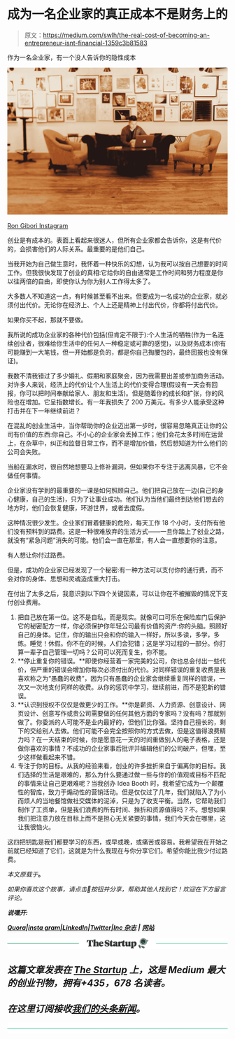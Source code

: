 # 成为一名企业家的真正成本不是财务上的

> 原文：<https://medium.com/swlh/the-real-cost-of-becoming-an-entrepreneur-isnt-financial-1359c3b81583>

作为一名企业家，有一个没人告诉你的隐性成本

![](img/1b077cb9e1b2fac8183d768024704516.png)

[Ron Gibori Instagram](https://www.instagram.com/rgibori/)

创业是有成本的。表面上看起来很迷人，但所有企业家都会告诉你，这是有代价的，会损害他们的人际关系。最重要的是他们自己。

当我开始为自己做生意时，我怀着一种快乐的幻想，认为我可以按自己想要的时间工作。但我很快发现了创业的真相:它给你的自由通常是工作时间和努力程度是你以往两倍的自由，即使你认为你为别人工作得太多了。

大多数人不知道这一点，有时候甚至看不出来。但要成为一名成功的企业家，就必须付出代价。无论你在经济上、个人上还是精神上付出代价，你都将付出代价。

如果你买不起，那就不要做。

我所说的成功企业家的各种代价包括(但肯定不限于):个人生活的牺牲(作为一名连续创业者，很难给你生活中的任何人一种稳定或可靠的感觉)，以及财务成本(你有可能赚到一大笔钱，但一开始都是负的，都是你自己掏腰包的，最终回报也没有保证)。

我数不清我错过了多少婚礼、假期和家庭聚会，因为我需要出差或参加商务活动。对许多人来说，经济上的代价让个人生活上的代价变得合理(假设有一天会有回报，你可以把时间奉献给家人、朋友和生活)。但是随着你的成长和扩张，你的风险也在增加。它呈指数增长。有一年我损失了 200 万美元。有多少人能承受这种打击并在下一年继续前进？

在混乱的创业生活中，当你帮助你的企业迈出第一步时，很容易忽略真正让你的公司有价值的东西:你自己。不小心的企业家会丢掉工作；他们会花太多时间在运营上，在杂草中，纠正和监督日常工作，而不是增加价值，然后想知道为什么他们的公司会失败。

当船在漏水时，很自然地想要马上修补漏洞，但如果你不专注于逃离风暴，它不会做任何事情。

企业家没有学到的最重要的一课是如何照顾自己。他们把自己放在一边(自己的身心健康，自己的生活)，只为了让事业成功。他们认为当他们最终到达他们想去的地方时，他们会恢复健康，环游世界，或者去度假。

这种情况很少发生。企业家们冒着健康的危险，每天工作 18 个小时，支付所有他们没有预料到的路费。这是一种很难放弃的生活方式——一旦你踏上了创业之路，就没有“紧急问题”消失的可能。他们会一直在那里，有人会一直想要你的注意。

有人想让你付过路费。

但是，成功的企业家已经发现了一个秘密:有一种方法可以支付你的通行费，而不会对你的身体、思想和灵魂造成重大打击。

在付出了太多之后，我意识到以下四个关键因素，可以让你在不被摧毁的情况下支付创业费用。

1.  把自己放在第一位。这不是自私，而是现实。就像可口可乐在保险库门后保护它的秘密配方一样，你必须保护你年轻公司最有价值的资产:你的头脑。照顾好自己的身体。记住，你的输出只会和你的输入一样好，所以多读，多学，多练。睡觉！休假。你不在的时候，人们会犯错；这是学习过程的一部分。你打算一辈子自己管理一切吗？公司可以死而复生，你不能。
2.  **停止重复你的错误。**即使你经营着一家完美的公司，你也总会付出一些代价，但严重的错误会增加你每次必须付出的代价。对同样错误的重复收费是我喜欢称之为“愚蠢的收费”，因为只有愚蠢的企业家会继续重复同样的错误，一次又一次地支付同样的收费。从你的惩罚中学习，继续前进，而不是犯新的错误。
3.  **认识到授权不仅仅是做更少的工作。**你是薪资、人力资源、创意设计、网页设计、创意写作或贵公司需要做的任何其他方面的专家吗？没有吗？那就别做了。你委派的人可能不是业内最好的，但他们比你强。坚持自己擅长的，剩下的交给别人去做。他们可能不会完全按照你的方式去做，但是这值得浪费精力吗？在一天结束的时候，你是愿意花一天的时间重做别人的电子表格，还是做你喜欢的事情？不成功的企业家事后批评并编辑他们的公司破产，但嘿，至少这样做看起来不错。
4.  专注于你的目标。从我的经验来看，创业的许多挫折来自于偏离你的目标。我们选择的生活是艰难的，那么为什么要通过做一些与你的价值观或目标不匹配的事情来让自己更艰难呢？当我创办 Idea Booth 时，我希望它成为一个颠覆性的智库，致力于煽动性的营销活动。但是仅仅过了几年，我们就陷入了为小而烦人的当地餐馆做社交媒体的泥淖，只是为了收支平衡。当然，它帮助我们制作了工资单，但是我们浪费的所有时间、挫折和资源值得吗？不。想想如果我们把注意力放在目标上而不是担心无关紧要的事情，我们今天会在哪里，这让我很恼火。

这四把钥匙是我们都要学习的东西，或早或晚，或痛苦或容易。我希望我在开始之前就已经知道了它们，这就是为什么我现在与你分享它们。希望你能比我少付过路费。

*本文原载于*[](https://about.crunchbase.com/blog/cost-becoming-an-entrepreneur/)**。**

*如果你喜欢这个故事，请点击👏按钮并分享，帮助其他人找到它！欢迎在下方留言评论。*

***说嘿开:***

*[**Quora**](https://www.quora.com/profile/Ron-Gibori-1)**|**[**insta gram**](https://www.instagram.com/rgibori/)**|**[**LinkedIn**](https://www.linkedin.com/in/rongibori/)**|**[**Twitter**](https://twitter.com/rongibori)**|**[**Inc 杂志**](https://www.inc.com/author/ron-gibori) **|** [**网站**](http://www.idea-booth.com)*

*[![](img/308a8d84fb9b2fab43d66c117fcc4bb4.png)](https://medium.com/swlh)*

## *这篇文章发表在 [The Startup](https://medium.com/swlh) 上，这是 Medium 最大的创业刊物，拥有+435，678 名读者。*

## *在这里订阅接收[我们的头条新闻](https://growthsupply.com/the-startup-newsletter/)。*

*[![](img/b0164736ea17a63403e660de5dedf91a.png)](https://medium.com/swlh)*